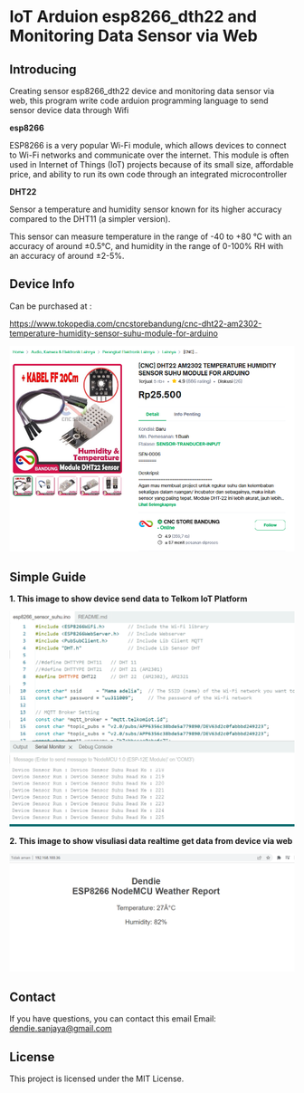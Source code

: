# IoT Arduion esp8266_dth22 and Monitoring Data Sensor via Web  

## Introducing

Creating sensor esp8266_dth22 device and monitoring data sensor via web, this program  write code arduion programming language to send sensor device data
through Wifi 

**esp8266**

ESP8266 is a very popular Wi-Fi module, which allows devices to connect to Wi-Fi networks and communicate over the internet. This module is often used in Internet of Things (IoT) projects because of its small size, affordable price, and ability to run its own code through an integrated microcontroller

**DHT22**

Sensor a temperature and humidity sensor known for its higher accuracy compared to the DHT11 (a simpler version).

This sensor can measure temperature in the range of -40 to +80 °C with an accuracy of around ±0.5°C, and humidity in the range of 0-100% RH with an accuracy of around ±2-5%.


## Device Info
Can be purchased at :

https://www.tokopedia.com/cncstorebandung/cnc-dht22-am2302-temperature-humidity-sensor-suhu-module-for-arduino

![device ](./screen_shoot_sample/device.png)


## Simple Guide


**1. This image to show device send data to Telkom IoT Platform**

![Sample 1](./screen_shoot_sample/serial-monitor.png)




**2. This image to show visuliasi data realtime get data from device via web**

![Sample 2](./screen_shoot_sample/visualisasi_sensor_via_web.png)



## Contact

If you have questions, you can contact this email
Email: dendie.sanjaya@gmail.com

## License

This project is licensed under the MIT License.

